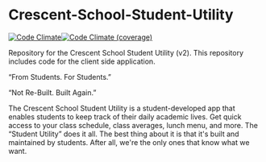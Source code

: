 Crescent-School-Student-Utility
===============================
[![Code Climate](https://codeclimate.com/github/Libbux-Labs/Crescent-School-Student-Utility.png)](https://codeclimate.com/github/Libbux-Labs/Crescent-School-Student-Utility)[![Code Climate (coverage)](https://codeclimate.com/github/Libbux-Labs/Crescent-School-Student-Utility/coverage.png)](https://codeclimate.com/github/Libbux-Labs/Crescent-School-Student-Utility)

Repository for the Crescent School Student Utility (v2). This repository includes code for the client side application.


“From Students. For Students.”

“Not Re-Built. Built Again.”

The Crescent School Student Utility is a student-developed app that enables students to keep track of their daily academic lives. Get quick access to your class schedule, class averages, lunch menu, and more. The “Student Utility” does it all. The best thing about it is that it's built and maintained by students. After all, we're the only ones that know what we want. 
